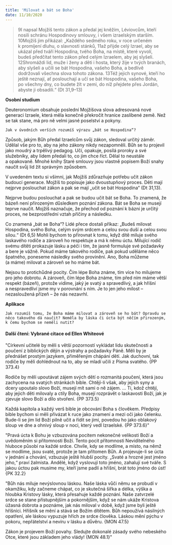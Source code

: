 ```yaml
---
title: 'Milovat a bát se Boha'
date: 11/10/2020
---
```


> <p></p>
> 9I napsal Mojžíš tento zákon a předal jej kněžím, Léviovcům, kteří nosili schránu Hospodinovy smlouvy, i všem izraelským starším. 10Mojžíš jim přikázal: „Každého sedmého roku, v roce určeném k promíjení dluhu, o slavnosti stánků, 11až přijde celý Izrael, aby se ukázal před tváří Hospodina, tvého Boha, na místě, které vyvolí, budeš předčítat tento zákon před celým Izraelem, aby jej slyšeli. 12Shromáždi lid, muže i ženy a děti i hosta, který žije v tvých branách, aby slyšeli a učili se bát Hospodina, vašeho Boha, a bedlivě dodržovali všechna slova tohoto zákona. 13Též jejich synové, kteří ho ještě neznají, ať poslouchají a učí se bát Hospodina, vašeho Boha, po všechny dny, co budete žít v zemi, do níž přejdete přes Jordán, abyste ji obsadili.“ (Dt 31,9–13)

**Osobní studium**

Deuteronomium obsahuje poslední Mojžíšova slova adresovaná nové generaci Izraele, která měla konečně překročit hranice zaslíbené země. Než se tak stane, má pro ně velmi jasné poselství a pokyny.

`Jak v úvodních verších rozumíš výrazu „bát se Hospodina“?`

Způsob, jakým Bůh předal Izraelcům svůj zákon, sledoval určitý záměr. Udělal vše pro to, aby na jeho zákony nikdy nezapomněli. Bůh se tu projevil jako moudrý a trpělivý pedagog. Učí, opakuje, posílá proroky a své služebníky, aby lidem předali to, co jim chce říct. Dělal to neustále a opakovaně. Mnohé knihy Staré smlouvy jsou vlastně popisem Boží snahy naučit svůj lid žít správným způsobem.

V uvedeném textu si všimni, jak Mojžíš zdůrazňuje potřebu učit zákon budoucí generace. Mojžíš to popisuje jako dvoustupňový proces. Děti mají nejprve poslouchat zákon a pak se mají „učit se bát Hospodina“ (Dt 31,13).

Nejprve budou poslouchat a pak se budou učit bát se Boha. To znamená, že bázeň není přirozeným důsledkem poznání zákona. Bát se Boha se musejí teprve naučit. Mojžíš naznačuje, že přechod od poznání k bázni je určitý proces, ne bezprostřední vztah příčiny a následku.

Co znamená „bát se Boha“? Lidé přece dostali příkaz: „Budeš milovat Hospodina, svého Boha, celým svým srdcem a celou svou duší a celou svou silou.“ (Dt 6,5) Mohli bychom to přirovnat k tomu, když dítě miluje svého laskavého rodiče a zároveň ho respektuje a má k němu úctu. Milující rodič svému dítěti prokazuje lásku a péči i tím, že jasně formuluje své požadavky a bere je vážně. Pokud máme takového rodiče, pak pokud uděláme něco špatného, poneseme následky svého provinění. Ano, Boha můžeme (a máme) milovat a zároveň se ho máme bát.

Nejsou to protichůdné pocity. Čím lépe Boha známe, tím více ho milujeme pro jeho dobrotu. A zároveň, čím lépe Boha známe, tím před ním máme větší respekt (bázeň), protože vidíme, jaký je svatý a spravedlivý, a jak hříšní a nespravedliví jsme my v porovnání s ním. Je to jen jeho milost – nezasloužená přízeň – že nás nezavrhl.

**Aplikace**

`Jak rozumíš tomu, že Boha máme milovat a zároveň se ho bát? Opravdu se něco takového dá naučit? Neměla by láska či úcta být něčím přirozeným, k čemu bychom se neměli nutit?`

#### Další čtení: Vybrané citace od Ellen Whiteové

"Církevní učitelé by měli s větší pozorností vykládat lidu skutečnosti a poučení z biblických dějin a výstrahy a požadavky Páně. Měli by je přednášet prostým jazykem, přiměřeným chápání dětí. Jak duchovní, tak rodiče by měli dohlédnout na to, aby se mladí učili z Písma svatého. {PP 373.4}

Rodiče by měli upoutávat zájem svých dětí o rozmanitá poučení, která jsou zachycena na svatých stránkách bible. Chtějí-li však, aby jejich syny a dcery upoutalo slovo Boží, musejí mít sami o ně zájem. ... Ti, kdož chtějí, aby jejich děti milovaly a ctily Boha, musejí rozprávět o laskavosti Boží, jak je zjevuje slovo Boží a dílo stvoření. {PP 373.5}

Každá kapitola a každý verš bible je obcování Boha s člověkem. Předpisy bible bychom si měli přivázat k ruce jako znamení a mezi oči jako čelenku. Bude-li se jim lid Boží pilně učit a řídit se jimi, povedou ho jako oblakový sloup ve dne a ohnivý sloup v noci, který vedl Izraelské. {PP 373.6}"

"Pravá úcta k Bohu je vzbuzována pocitem nekonečné velikosti Boží a uvědoměním si přítomnosti Boží. Tento pocit přítomnosti Neviditelného hluboce působí na každé srdce. Chvíle, kdy se modlíme, a místo, na němž se modlíme, jsou svaté, protože je tam přítomen Bůh. A projevuje-li se úcta v jednání a chování, vzbuzuje ještě hlubší pocity. „Svaté a hrozné jest jméno jeho,“ praví žalmista. Andělé, když vyslovují toto jméno, zahalují své tváře. S jakou úctou pak musíme my, kteří jsme padlí a hříšní, brát toto jméno do úst! {PK 32.2}

"Bůh nás miluje nevýslovnou láskou. Naše láska vůči němu se probudí v okamžiku, kdy začneme chápat, co je skutečná šířka a délka, výška a hloubka Kristovy lásky, která přesahuje každé poznání. Naše zatvrzelé srdce se stane přístupnějším a pokornějším, když se nám ukáže Kristova úžasná dobrota a poznáme, jak nás miloval v době, když jsme byli ještě hříšníci. Hříšník se mění a stává se Božím dítětem. Bůh nepoužívá násilných opatření, ale láskou vypuzuje hřích ze srdce člověka. Láskou mění pýchu v pokoru, nepřátelství a nevíru v lásku a důvěru. {MON 47.5}

Zákon je projevem Boží povahy. Sledujte dokonalé zásady svého nebeského Otce, které jsou základem jeho vlády! {MON 48.1}"